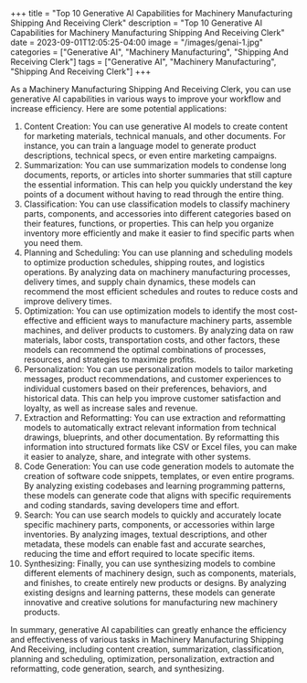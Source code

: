 +++
title = "Top 10 Generative AI Capabilities for Machinery Manufacturing Shipping And Receiving Clerk"
description = "Top 10 Generative AI Capabilities for Machinery Manufacturing Shipping And Receiving Clerk"
date = 2023-09-01T12:05:25-04:00
image = "/images/genai-1.jpg"
categories = ["Generative AI", "Machinery Manufacturing", "Shipping And Receiving Clerk"]
tags = ["Generative AI", "Machinery Manufacturing", "Shipping And Receiving Clerk"]
+++

As a Machinery Manufacturing Shipping And Receiving Clerk, you can use generative AI capabilities in various ways to improve your workflow and increase efficiency. Here are some potential applications:

1. Content Creation: You can use generative AI models to create content for marketing materials, technical manuals, and other documents. For instance, you can train a language model to generate product descriptions, technical specs, or even entire marketing campaigns.
2. Summarization: You can use summarization models to condense long documents, reports, or articles into shorter summaries that still capture the essential information. This can help you quickly understand the key points of a document without having to read through the entire thing.
3. Classification: You can use classification models to classify machinery parts, components, and accessories into different categories based on their features, functions, or properties. This can help you organize inventory more efficiently and make it easier to find specific parts when you need them.
4. Planning and Scheduling: You can use planning and scheduling models to optimize production schedules, shipping routes, and logistics operations. By analyzing data on machinery manufacturing processes, delivery times, and supply chain dynamics, these models can recommend the most efficient schedules and routes to reduce costs and improve delivery times.
5. Optimization: You can use optimization models to identify the most cost-effective and efficient ways to manufacture machinery parts, assemble machines, and deliver products to customers. By analyzing data on raw materials, labor costs, transportation costs, and other factors, these models can recommend the optimal combinations of processes, resources, and strategies to maximize profits.
6. Personalization: You can use personalization models to tailor marketing messages, product recommendations, and customer experiences to individual customers based on their preferences, behaviors, and historical data. This can help you improve customer satisfaction and loyalty, as well as increase sales and revenue.
7. Extraction and Reformatting: You can use extraction and reformatting models to automatically extract relevant information from technical drawings, blueprints, and other documentation. By reformatting this information into structured formats like CSV or Excel files, you can make it easier to analyze, share, and integrate with other systems.
8. Code Generation: You can use code generation models to automate the creation of software code snippets, templates, or even entire programs. By analyzing existing codebases and learning programming patterns, these models can generate code that aligns with specific requirements and coding standards, saving developers time and effort.
9. Search: You can use search models to quickly and accurately locate specific machinery parts, components, or accessories within large inventories. By analyzing images, textual descriptions, and other metadata, these models can enable fast and accurate searches, reducing the time and effort required to locate specific items.
10. Synthesizing: Finally, you can use synthesizing models to combine different elements of machinery design, such as components, materials, and finishes, to create entirely new products or designs. By analyzing existing designs and learning patterns, these models can generate innovative and creative solutions for manufacturing new machinery products.

In summary, generative AI capabilities can greatly enhance the efficiency and effectiveness of various tasks in Machinery Manufacturing Shipping And Receiving, including content creation, summarization, classification, planning and scheduling, optimization, personalization, extraction and reformatting, code generation, search, and synthesizing.